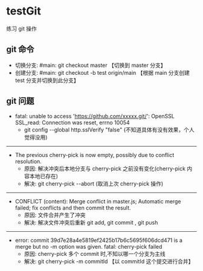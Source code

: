# testGit

练习 git 操作

## git 命令

- 切换分支: #main: git checkout master 【切换到 master 分支】
- 创建分支: #main: git checkout -b test origin/main 【根据 main 分支创建 test 分支并切换到此分支】

## git 问题

- fatal: unable to access 'https://github.com/xxxxx.git/': OpenSSL SSL_read: Connection was reset, errno 10054
  - git config --global http.sslVerify "false" (不知道具体有没有效果，个人觉得没用)

---

- The previous cherry-pick is now empty, possibly due to conflict resolution.
  - 原因: 解决冲突后本地分支与 cherry-pick 之前没有变化(cherry-pick 内容本地已存在)
  - 解决: git cherry-pick --abort (取消上次 cherry-pick 操作)

---

- CONFLICT (content): Merge conflict in master.js; Automatic merge failed; fix conflicts and then commit the result.
  - 原因: 文件合并产生了冲突
  - 解决: 解决文件冲突后重新 git add, git commit , git push

---

- error: commit 39d7e28a4e5819ef2425b17b6c5695f606dcd471 is a merge but no -m option was given. fatal: cherry-pick failed
  - 原因: cherry-pick 多个 commit 时,不知以哪一个分支为主线
  - 解决: git cherry-pick -m commitId 【以 commitId 这个提交进行合并】
